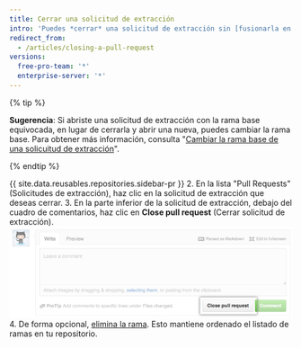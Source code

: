 ```yaml
---
title: Cerrar una solicitud de extracción
intro: 'Puedes *cerrar* una solicitud de extracción sin [fusionarla en una rama ascendente] (/articles/merging-a-pull-request). Esto puede resultar útil si los cambios propuestos en la rama ya no son necesarios, o si se ha propuesto otra solución en otra rama.'
redirect_from:
  - /articles/closing-a-pull-request
versions:
  free-pro-team: '*'
  enterprise-server: '*'
---
```


{% tip %}

**Sugerencia**: Si abriste una solicitud de extracción con la rama base equivocada, en lugar de cerrarla y abrir una nueva, puedes cambiar la rama base. Para obtener más información, consulta "[Cambiar la rama base de una solicuitud de extracción](/articles/changing-the-base-branch-of-a-pull-request)".

{% endtip %}

{{ site.data.reusables.repositories.sidebar-pr }}
2. En la lista "Pull Requests" (Solicitudes de extracción), haz clic en la solicitud de extracción que deseas cerrar.
3. En la parte inferior de la solicitud de extracción, debajo del cuadro de comentarios, haz clic en **Close pull request** (Cerrar solicitud de extracción). ![El botón para cerrar las solicitudes de extracción](/assets/images/help/pull_requests/pullrequest-closebutton.png)
4. De forma opcional, [elimina la rama](/articles/deleting-unused-branches). Esto mantiene ordenado el listado de ramas en tu repositorio.
